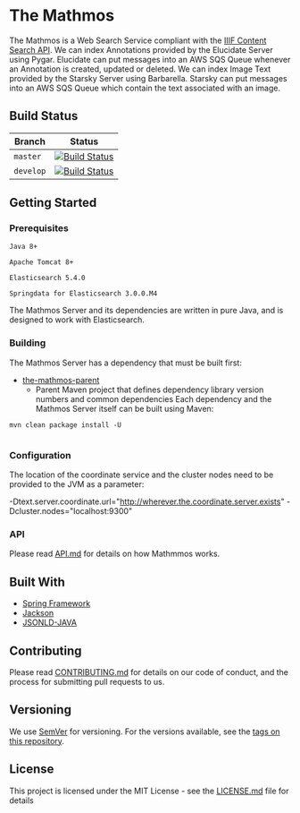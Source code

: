 # The Mathmos

The Mathmos is a Web Search Service compliant with the [IIIF Content Search API](http://iiif.io/api/search/1.0/). We can index Annotations provided by the Elucidate Server using Pygar. Elucidate can put messages into an AWS SQS Queue whenever an Annotation is created, updated or deleted.  We can index Image Text provided by the Starsky Server using Barbarella.  Starsky can put messages into an AWS SQS Queue which contain the text associated with an image. 


## Build Status

| Branch    | Status                                                                                                                         |
|-----------|--------------------------------------------------------------------------------------------------------------------------------|
| `master`  | [![Build Status](https://travis-ci.org/dlcs/the-mathmos-server.svg?branch=master)](https://travis-ci.org/dlcs/the-mathmos-server)  |
| `develop` | [![Build Status](https://travis-ci.org/dlcs/the-mathmos-server.svg?branch=develop)](https://travis-ci.org/dlcs/the-mathmos-server) |

## Getting Started

### Prerequisites
```
Java 8+
```
```
Apache Tomcat 8+
```

```
Elasticsearch 5.4.0
```
```
Springdata for Elasticsearch 3.0.0.M4
```

The Mathmos Server and its dependencies are written in pure Java, and is designed to work with Elasticsearch.

### Building
The Mathmos Server has a dependency that must be built first:
* [the-mathmos-parent](the-mathmos-parent/)
    * Parent Maven project that defines dependency library version numbers and common dependencies 
      Each dependency and the Mathmos Server itself can be built using Maven:
```
mvn clean package install -U
  
```


### Configuration
The location of the coordinate service and the cluster nodes need to be provided to the JVM as a parameter:

-Dtext.server.coordinate.url="http://wherever.the.coordinate.server.exists" 
-Dcluster.nodes="localhost:9300"

### API
Please read [API.md](API.md) for details on how Mathmmos works.

## Built With

* [Spring Framework](https://projects.spring.io/spring-framework/)
* [Jackson](http://wiki.fasterxml.com/JacksonHome) 
* [JSONLD-JAVA](https://github.com/jsonld-java/jsonld-java)

## Contributing

Please read [CONTRIBUTING.md](CONTRIBUTING.md) for details on our code of conduct, and the process for submitting pull requests to us.

## Versioning

We use [SemVer](http://semver.org/) for versioning. For the versions available, see the [tags on this repository](https://github.com/digirati-co-uk/digirati-annotation-server/tags). 

## License

This project is licensed under the MIT License - see the [LICENSE.md](LICENSE) file for details
